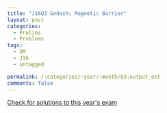 ```yaml
---
title: "J16Q3 &ndash; Magnetic Barrier"
layout: post
categories:
  - Prelims
  - Problems
tags:
  - QM
  - J16
  - untagged

permalink: /:categories/:year/:month/Q3:output_ext
comments: false
---
```

<object data="2016J3Q.pdf" type="application/pdf" width="100%" height="500"></object>
<div class="message"><a href='https://princetonprelim.com/prelim/34/'>Check for solutions to this year's exam</a></div>